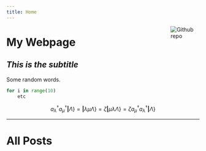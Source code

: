 ```yaml
---
title: Home
---
```


[<img src="https://avatars.githubusercontent.com/u/123799445?v=4" style="max-width:15%;min-width:40px;float:right;" alt="Github repo" />](https://github.com/qz292)

# My Webpage

## _This is the subtitle_

Some random words.


```python
for i in range(10)
	etc
```



$$a^{\dagger}_{\lambda}a^{\dagger}_{\mu}\textbf{|}\Lambda\}=\textbf{|}\lambda\mu\Lambda\}=\zeta\textbf{|}\mu\lambda\Lambda\}=\zeta a^{\dagger}_{\mu}a^{\dagger}_{\lambda}\textbf{|}\Lambda\}$$

---

# All Posts

